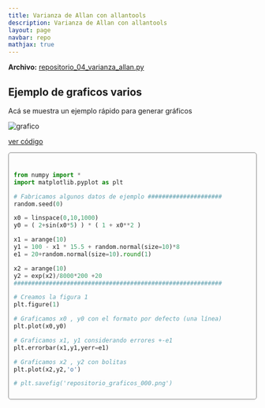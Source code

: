 ```yaml
---
title: Varianza de Allan con allantools
description: Varianza de Allan con allantools
layout: page
navbar: repo
mathjax: true
---
```


<div class="alert alert-info" role="alert" >
  <strong>Archivo:</strong> <a href="../repositorio_04_varianza_allan.py"> repositorio_04_varianza_allan.py </a>
</div>

## Ejemplo de graficos varios

Acá se muestra un ejemplo rápido para generar gráficos

![grafico](repositorio_graficos_000.png "repositorio_graficos_000.png")

<a data-toggle="collapse" href="#desplegable000" aria-expanded="false" aria-controls="desplegable000">ver código<span class="caret"></span></a>

<div id="desplegable000" class="collapse" markdown="1" style="padding: 10px; border: 1px solid gray; border-radius: 5px;">

```python

from numpy import *
import matplotlib.pyplot as plt

# Fabricamos algunos datos de ejemplo #####################
random.seed(0)

x0 = linspace(0,10,1000)
y0 = ( 2+sin(x0*5) ) * ( 1 + x0**2 )

x1 = arange(10)
y1 = 100 - x1 * 15.5 + random.normal(size=10)*8
e1 = 20+random.normal(size=10).round(1)

x2 = arange(10)
y2 = exp(x2)/8000*200 +20
###########################################################

# Creamos la figura 1
plt.figure(1)

# Graficamos x0 , y0 con el formato por defecto (una línea)
plt.plot(x0,y0)

# Graficamos x1, y1 considerando errores +-e1
plt.errorbar(x1,y1,yerr=e1)

# Graficamos x2 , y2 con bolitas
plt.plot(x2,y2,'o')

# plt.savefig('repositorio_graficos_000.png')
```
</div>

